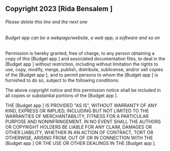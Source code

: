 ## Copyright 2023 [Rida Bensalem ]

###### Please delete this line and the next one
###### Budget app  can be a webpage/website, a web app, a software and so on

Permission is hereby granted, free of charge, to any person obtaining a copy of this [Budget app ] and associated documentation files, to deal in the [Budget app ] without restriction, including without limitation the rights to use, copy, modify, merge, publish, distribute, sublicense, and/or sell copies of the [Budget app ], and to permit persons to whom the [Budget app ] is furnished to do so, subject to the following conditions:

The above copyright notice and this permission notice shall be included in all copies or substantial portions of the [Budget app ].

THE [Budget app ] IS PROVIDED "AS IS", WITHOUT WARRANTY OF ANY KIND, EXPRESS OR IMPLIED, INCLUDING BUT NOT LIMITED TO THE WARRANTIES OF MERCHANTABILITY, FITNESS FOR A PARTICULAR PURPOSE AND NONINFRINGEMENT. IN NO EVENT SHALL THE AUTHORS OR COPYRIGHT HOLDERS BE LIABLE FOR ANY CLAIM, DAMAGES OR OTHER LIABILITY, WHETHER IN AN ACTION OF CONTRACT, TORT OR OTHERWISE, ARISING FROM, OUT OF OR IN CONNECTION WITH THE [Budget app ] OR THE USE OR OTHER DEALINGS IN THE [Budget app ].
